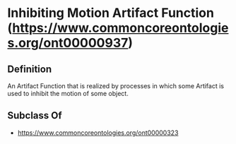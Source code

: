 # Inhibiting Motion Artifact Function (https://www.commoncoreontologies.org/ont00000937)

## Definition
An Artifact Function that is realized by processes in which some Artifact is used to inhibit the motion of some object.

## Subclass Of
- https://www.commoncoreontologies.org/ont00000323

